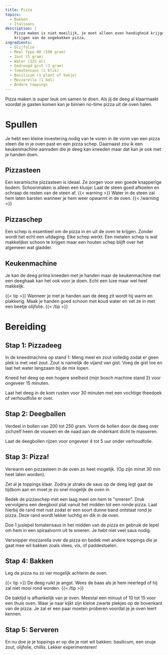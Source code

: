 ```yaml
---
title: Pizza
topics: 
  - Bakken
  - Italiaans
description: |
    Pizza maken is niet moeilijk, je moet alleen even handigheid krijgen in het maken van de deeg en het in de oven
    krijgen van de ongebakken pizza.
ingredients:
  - Olijfolie
  - Meel Typo 00 (500 gram)
  - Zout (5 gram)
  - Water (325 ml)
  - Gedroogd gist (3 gram)
  - Tomatensaus (1 blik)
  - Basilicum (1 plant of bakje)
  - Mozzarella (1 bol)
  - Andere toppings
---
```


Pizza maken is super leuk om samen te doen. Als jij de deeg al klaarmaakt voordat je gasten komen kan je binnen no-time
pizza uit de oven halen.

# Spullen

Je hebt een kleine investering nodig van te voren in de vorm van een pizza steen die in je oven past en een pizza schep.
Daarnaast zou ik een keukenmachine aanraden die je deeg kan kneeden maar dat kan je ook met je handen doen.

## Pizzasteen

Een keramische pizzasteen is ideaal. Ze zorgen voor een goede knapperige bodem.
Schoonmaken is alleen een klusje: Laat de steen goed afkoelen en schraap de resten van de steen af.
{{< warning >}} 
Water in de steen zal hem laten barsten wanneer je hem weer opwarmt in de oven.
{{< /warning >}}

## Pizzaschep

Een schep is essentieel om de pizza in en uit de oven te krijgen. Zonder wordt het echt een uitdaging.
Elke schep werkt. Een metalen schep is wat makkelijker schoon te krijgen maar een houten schep blijft over het
algemeen wat gladder.

## Keukenmachine

Je kan de deeg prima kneeden met je handen maar de keukenmachine met een deeghaak kan het ook voor je doen.
Echt een luxe maar wel heel makkeljk.

{{< tip >}}
Wanneer je met je handen aan de deeg zit wordt hij warm en plakkerig. Maak je handen goed schoon met koud water
en vet ze in met een beetje olijfolie.
{{< /tip >}}

# Bereiding

## Stap 1: Pizzadeeg

In de kneedmachine op stand 1: Meng meel en zout volledig zodat er geen plek is met veel zout. Zout is namelijk de
vijand van gist. Voeg de gist toe en laat het water langzaam bij de mix lopen.

Kneed het deeg op een hogere snelheid (mijn bosch machine stand 2) voor ongeveer 15 minuten.

Laat het deeg in de kom rusten voor 30 minuten met een vochtige theedoek of verhoudfolie er over.

## Stap 2: Deegballen

Verdeel in bollen van 200 tot 250 gram. Vorm de bollen door de deeg over zichzelf heen de vouwen en de naad aan de
onderkant dicht te masseren.

Laat de deegbollen rijzen voor ongeveer 4 tot 5 uur onder verhoudfolie.

## Stap 3: Pizza!

Verwarm een pizzasteen in de oven zo heet mogelijk. (Op zijn minst 30 min heet laten worden).

Zet al je toppings klaar. Zodra je straks de saus op de deeg legt gaat de tijdbom aan en moet je zo snel mogelijk de
oven in.

Bedek de pizzaschep met een laag meel om hem te "smeren". Druk vervolgens een deegbool plat vanuit het midden tot een
ronde pizza. Laat hierbij de rand met rust zodat er een soort dunne band ontstaat rond je pizza. Deze rand wordt lekker
luchtig en dik in de oven.

Doe 1 juslepel tomatensaus in het midden van de pizza en gebruik de lepel om hem in een spiraalvorm uit te smeren. 
Je hebt niet veel saus nodig.

Versnipper mozzarella over de pizza en bedek met andere toppings die je gaat mee wil bakken zoals vlees, vis, of
paddestoelen.

## Stap 4: Bakken

Leg de pizza nu zo ver mogelijk achterin de oven. 

{{< tip >}}
De deeg ruikt je angst. Wees de baas als je hem neerlegd
of hij zal niet mooi rond worden.
{{< /tip >}}

De baktijd is afhankelijk van je oven. Meestal een minuut of 10 tot 15 voor een thuis oven. Waar je naar kijkt zijn
kleine zwarte plekjes op de bovenkant van de pizza. Je zal er een paar moeten proberen voordat je je oven leert kennen.

## Stap 5: Serveren

En nu doe je je toppings er op die je niet wil bakken: basilicum, een snuje zout, olijfolie, chillis.
Lekker experimenteren!


